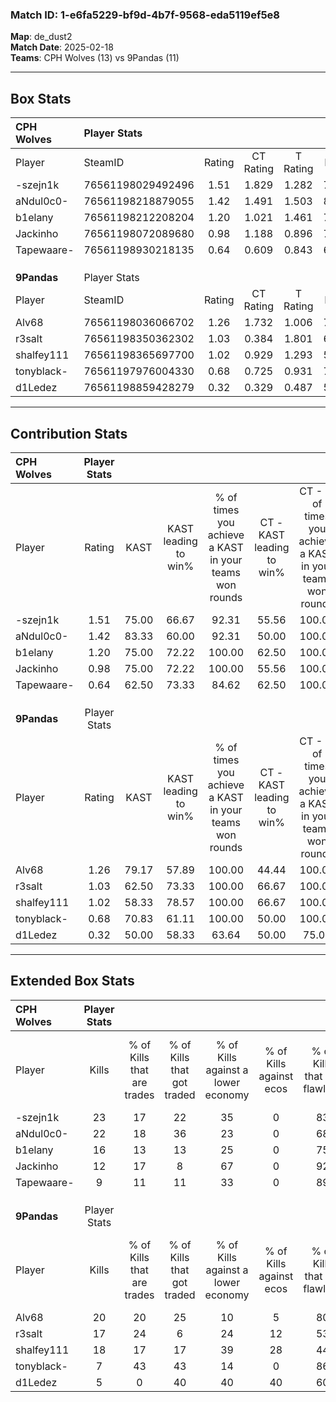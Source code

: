 ### Match ID: 1-e6fa5229-bf9d-4b7f-9568-eda5119ef5e8  
**Map**: de_dust2  
**Match Date**: 2025-02-18  
**Teams**: CPH Wolves (13) vs 9Pandas (11)  

---  

## Box Stats  

| **CPH Wolves** | Player Stats      |        |           |          |       |       |       |         |        |      |     |
| :- | :- | :-: | :-: | :-: | :-: | :-: | :-: | :-: | :-: | :-: | :-: |
| Player         | SteamID           | Rating | CT Rating | T Rating | KAST  |  ADR  | Kills | Assists | Deaths | K/D  | HS% |
| -szejn1k       | 76561198029492496 |  1.51  |   1.829   |  1.282   | 75.00 | 108.0 |  23   |    4    |   13   | 1.77 | 47  |
| aNdul0c0-      | 76561198218879055 |  1.42  |   1.491   |  1.503   | 83.33 | 87.2  |  22   |    4    |   15   | 1.47 | 68  |
| b1elany        | 76561198212208204 |  1.20  |   1.021   |  1.461   | 75.00 | 82.0  |  16   |    9    |   13   | 1.23 | 56  |
| Jackinho       | 76561198072089680 |  0.98  |   1.188   |  0.896   | 75.00 | 52.4  |  12   |    4    |   11   | 1.09 | 41  |
| Tapewaare-     | 76561198930218135 |  0.64  |   0.609   |  0.843   | 62.50 | 43.1  |   9   |    3    |   16   | 0.56 | 55  |
|                |                   |        |           |          |       |       |       |         |        |      |     |
|                |                   |        |           |          |       |       |       |         |        |      |     |
|                |                   |        |           |          |       |       |       |         |        |      |     |
| **9Pandas**    | Player Stats      |        |           |          |       |       |       |         |        |      |     |
| Player         | SteamID           | Rating | CT Rating | T Rating | KAST  |  ADR  | Kills | Assists | Deaths | K/D  | HS% |
| Alv68          | 76561198036066702 |  1.26  |   1.732   |  1.006   | 79.17 | 83.7  |  20   |    2    |   17   | 1.18 | 15  |
| r3salt         | 76561198350362302 |  1.03  |   0.384   |  1.801   | 62.50 | 69.0  |  17   |    2    |   15   | 1.13 | 76  |
| shalfey111     | 76561198365697700 |  1.02  |   0.929   |  1.293   | 58.33 | 91.1  |  18   |    4    |   19   | 0.95 | 61  |
| tonyblack-     | 76561197976004330 |  0.68  |   0.725   |  0.931   | 70.83 | 45.4  |   7   |    8    |   15   | 0.47 | 100 |
| d1Ledez        | 76561198859428279 |  0.32  |   0.329   |  0.487   | 50.00 | 25.5  |   5   |    2    |   17   | 0.29 | 60  |
---  

## Contribution Stats  

| **CPH Wolves** | Player Stats |       |                      |                                                        |                           |                                                             |                          |                                                            |
| :- | :-: | :-: | :-: | :-: | :-: | :-: | :-: | :-: |
| Player         |    Rating    | KAST  | KAST leading to win% | % of times you achieve a KAST in your teams won rounds | CT - KAST leading to win% | CT - % of times you achieve a KAST in your teams won rounds | T - KAST leading to win% | T - % of times you achieve a KAST in your teams won rounds |
| -szejn1k       |     1.51     | 75.00 |        66.67         |                         92.31                          |           55.56           |                           100.00                            |          77.78           |                           87.50                            |
| aNdul0c0-      |     1.42     | 83.33 |        60.00         |                         92.31                          |           50.00           |                           100.00                            |          70.00           |                           87.50                            |
| b1elany        |     1.20     | 75.00 |        72.22         |                         100.00                         |           62.50           |                           100.00                            |          80.00           |                           100.00                           |
| Jackinho       |     0.98     | 75.00 |        72.22         |                         100.00                         |           55.56           |                           100.00                            |          88.89           |                           100.00                           |
| Tapewaare-     |     0.64     | 62.50 |        73.33         |                         84.62                          |           62.50           |                           100.00                            |          85.71           |                           75.00                            |
|                |              |       |                      |                                                        |                           |                                                             |                          |                                                            |
|                |              |       |                      |                                                        |                           |                                                             |                          |                                                            |
|                |              |       |                      |                                                        |                           |                                                             |                          |                                                            |
| **9Pandas**    | Player Stats |       |                      |                                                        |                           |                                                             |                          |                                                            |
| Player         |    Rating    | KAST  | KAST leading to win% | % of times you achieve a KAST in your teams won rounds | CT - KAST leading to win% | CT - % of times you achieve a KAST in your teams won rounds | T - KAST leading to win% | T - % of times you achieve a KAST in your teams won rounds |
| Alv68          |     1.26     | 79.17 |        57.89         |                         100.00                         |           44.44           |                           100.00                            |          70.00           |                           100.00                           |
| r3salt         |     1.03     | 62.50 |        73.33         |                         100.00                         |           66.67           |                           100.00                            |          77.78           |                           100.00                           |
| shalfey111     |     1.02     | 58.33 |        78.57         |                         100.00                         |           66.67           |                           100.00                            |          87.50           |                           100.00                           |
| tonyblack-     |     0.68     | 70.83 |        61.11         |                         100.00                         |           50.00           |                           100.00                            |          70.00           |                           100.00                           |
| d1Ledez        |     0.32     | 50.00 |        58.33         |                         63.64                          |           50.00           |                            75.00                            |          66.67           |                           57.14                            |
---  

## Extended Box Stats  

| **CPH Wolves** | Player Stats |                            |                            |                                    |                         |                              |                                 |        |                             |                                     |                          |                               |                            |
| :- | :-: | :-: | :-: | :-: | :-: | :-: | :-: | :-: | :-: | :-: | :-: | :-: | :-: |
| Player         |    Kills     | % of Kills that are trades | % of Kills that got traded | % of Kills against a lower economy | % of Kills against ecos | % of Kills that are flawless | % of Kills that are close duels | Deaths | % of Deaths that get traded | % of Deaths against a lower economy | % of Deaths against ecos | % of Deaths that are flawless | % of Deaths that are close |
| -szejn1k       |      23      |             17             |             22             |                 35                 |            0            |              83              |                4                |   13   |             15              |                 23                  |            0             |              54               |             0              |
| aNdul0c0-      |      22      |             18             |             36             |                 23                 |            0            |              68              |                5                |   15   |             20              |                 20                  |            0             |              80               |             7              |
| b1elany        |      16      |             13             |             13             |                 25                 |            0            |              75              |                6                |   13   |             15              |                 15                  |            0             |              46               |             15             |
| Jackinho       |      12      |             17             |             8              |                 67                 |            0            |              92              |                8                |   11   |             18              |                  9                  |            0             |              73               |             9              |
| Tapewaare-     |      9       |             11             |             11             |                 33                 |            0            |              89              |                0                |   16   |             25              |                 13                  |            0             |              56               |             0              |
|                |              |                            |                            |                                    |                         |                              |                                 |        |                             |                                     |                          |                               |                            |
|                |              |                            |                            |                                    |                         |                              |                                 |        |                             |                                     |                          |                               |                            |
|                |              |                            |                            |                                    |                         |                              |                                 |        |                             |                                     |                          |                               |                            |
| **9Pandas**    | Player Stats |                            |                            |                                    |                         |                              |                                 |        |                             |                                     |                          |                               |                            |
| Player         |    Kills     | % of Kills that are trades | % of Kills that got traded | % of Kills against a lower economy | % of Kills against ecos | % of Kills that are flawless | % of Kills that are close duels | Deaths | % of Deaths that get traded | % of Deaths against a lower economy | % of Deaths against ecos | % of Deaths that are flawless | % of Deaths that are close |
| Alv68          |      20      |             20             |             25             |                 10                 |            5            |              80              |                5                |   17   |             29              |                 12                  |            0             |              100              |             0              |
| r3salt         |      17      |             24             |             6              |                 24                 |           12            |              53              |               12                |   15   |             20              |                  7                  |            0             |              60               |             7              |
| shalfey111     |      18      |             17             |             17             |                 39                 |           28            |              44              |                0                |   19   |             21              |                 11                  |            0             |              68               |             5              |
| tonyblack-     |      7       |             43             |             43             |                 14                 |            0            |              86              |               14                |   15   |             13              |                  7                  |            0             |              67               |             13             |
| d1Ledez        |      5       |             0              |             40             |                 40                 |           40            |              60              |                0                |   17   |             24              |                  6                  |            0             |              94               |             0              |
